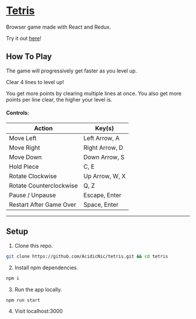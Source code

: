 # [Tetris](https://nicc.io/tetris)
Browser game made with React and Redux.

Try it out [here](https://nicc.io/tetris)!

## How To Play

The game will progressively get faster as you level up.

Clear 4 lines to level up!

You get more points by clearing multiple lines at once. You also get more points per line clear, the higher your level is.

#### Controls:

| Action | Key(s) |
| ------- | ------ |
| Move Left | Left Arrow, A |
| Move Right | Right Arrow, D |
| Move Down | Down Arrow, S |
| Hold Piece | C, E |
| Rotate Clockwise | Up Arrow, W, X |
| Rotate Counterclockwise | Q, Z |
| Pause / Unpause | Escape, Enter |
| Restart After Game Over | Space, Enter |

---

## Setup

1. Clone this repo.
```bash
git clone https://github.com/AcidicNic/tetris.git && cd tetris
```

2. Install npm dependencies.
```bash
npm i
```

3. Run the app locally.
```bash
npm run start
```

4. Visit localhost:3000
